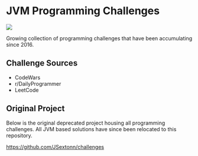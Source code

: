 # JVM Programming Challenges
![](https://github.com/jsextonn/jvm-challenges/workflows/build/badge.svg)  

Growing collection of programming challenges that have been accumulating since 2016.

## Challenge Sources
- CodeWars
- r/DailyProgrammer
- LeetCode

## Original Project
Below is the original deprecated project housing all programming challenges. All JVM based solutions have since been relocated to this repository.

https://github.com/JSextonn/challenges